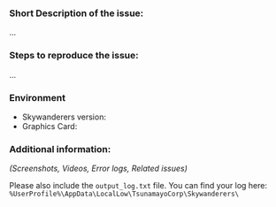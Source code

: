 
### Short Description of the issue:

...

### Steps to reproduce the issue:

...

### Environment
- Skywanderers version: 
- Graphics Card: 

### Additional information:

_(Screenshots, Videos, Error logs, Related issues)_

Please also include the `output_log.txt` file. You can find your log here: `%UserProfile%\AppData\LocalLow\TsunamayoCorp\Skywanderers\`
